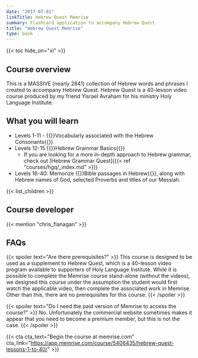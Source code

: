 ```yaml
---
date: "2017-07-01"
linkTitle: Hebrew Quest Memrise
summary: Flashcard application to accompany Hebrew Quest
title: "Hebrew Quest Memrise"
type: book
---
```


{{< toc hide_on="xl" >}}


## Course overview

This is a MASSIVE (nearly 2841) collection of Hebrew words and phrases I created to accompany Hebrew Quest.  Hebrew Quest is a 40-lesson video course produced by my friend Yisrael Avraham for his ministry Holy Language Institute.


## What you will learn

- Levels 1-11 -  {{<hl>}}Vocabularly associated with the Hebrew Consonants{{</hl>}}
- Levels 12-15 {{<hl>}}Hebrew Grammar Basics{{</hl>}}
  - If you are looking for a more in-depth approach to Hebrew grammar, check out [Hebrew Grammar Quest]({{< ref "courses/hgq/_index.md" >}})
- Levels 16-40: Memorize {{<hl>}}Bible passages in Hebrew{{</hl>}}, along with Hebrew names of God, selected Proverbs and titles of our Messiah.


{{< list_children >}} 



## Course developer

{{< mention "chris_flanagan" >}}

## FAQs

{{< spoiler text="Are there prerequisites?" >}}
This course is designed to be used as a supplement to Hebrew Quest, which is a 40-lesson video program available to supporters of Holy Language Institute.  While it is possible to complete the Memrise course stand-alone (without the videos), we designed this course under the assumption the student would first watch the applicable video, then complete the associated work in Memrise.  Other than this, there are no prerequisites for this course.
{{< /spoiler >}}

{{< spoiler text="Do I need the paid version of Memrise to access the course?" >}}
No.  Unfortunately the commercial website sometimes makes it appear that you need to become a premium member, but this is not the case.
{{< /spoiler >}}

{{< cta cta_text="Begin the course at memrise.com" cta_link="https://app.memrise.com/course/5406435/hebrew-quest-lessons-1-to-40/" >}}
